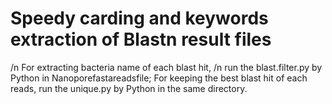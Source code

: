 # Speedy carding and keywords extraction of Blastn result files
/n For extracting bacteria name of each blast hit,
/n run the blast.filter.py by Python in Nanoporefastareadsfile;
For keeping the best blast hit of each reads,
run the unique.py by Python in the same directory.





